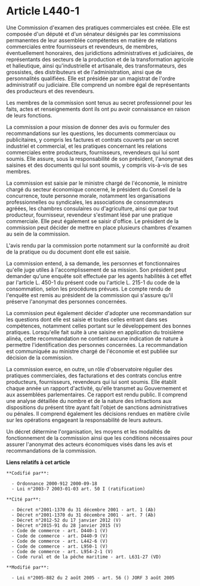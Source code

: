 # Article L440-1

Une Commission d'examen des pratiques commerciales est créée. Elle est composée d'un député et d'un sénateur désignés par les
commissions permanentes de leur assemblée compétentes en matière de relations commerciales entre fournisseurs et revendeurs,
de membres, éventuellement honoraires, des juridictions administratives et judiciaires, de représentants des secteurs de la
production et de la transformation agricole et halieutique, ainsi qu'industrielle et artisanale, des transformateurs, des
grossistes, des distributeurs et de l'administration, ainsi que de personnalités qualifiées. Elle est présidée par un
magistrat de l'ordre administratif ou judiciaire. Elle comprend un nombre égal de représentants des producteurs et des
revendeurs.

Les membres de la commission sont tenus au secret professionnel pour les faits, actes et renseignements dont ils ont pu avoir
connaissance en raison de leurs fonctions.

La commission a pour mission de donner des avis ou formuler des recommandations sur les questions, les documents commerciaux
ou publicitaires, y compris les factures et contrats couverts par un secret industriel et commercial, et les pratiques
concernant les relations commerciales entre producteurs, fournisseurs, revendeurs qui lui sont soumis. Elle assure, sous la
responsabilité de son président, l'anonymat des saisines et des documents qui lui sont soumis, y compris vis-à-vis de ses
membres.

La commission est saisie par le ministre chargé de l'économie, le ministre chargé du secteur économique concerné, le
président du Conseil de la concurrence, toute personne morale, notamment les organisations professionnelles ou syndicales,
les associations de consommateurs agréées, les chambres consulaires ou d'agriculture, ainsi que par tout producteur,
fournisseur, revendeur s'estimant lésé par une pratique commerciale. Elle peut également se saisir d'office. Le président de
la commission peut décider de mettre en place plusieurs chambres d'examen au sein de la commission.

L'avis rendu par la commission porte notamment sur la conformité au droit de la pratique ou du document dont elle est saisie.

La commission entend, à sa demande, les personnes et fonctionnaires qu'elle juge utiles à l'accomplissement de sa mission.
Son président peut demander qu'une enquête soit effectuée par les agents habilités à cet effet par l'article L. 450-1 du
présent code ou l'article L. 215-1 du code de la consommation, selon les procédures prévues. Le compte rendu de l'enquête est
remis au président de la commission qui s'assure qu'il préserve l'anonymat des personnes concernées.

La commission peut également décider d'adopter une recommandation sur les questions dont elle est saisie et toutes celles
entrant dans ses compétences, notamment celles portant sur le développement des bonnes pratiques. Lorsqu'elle fait suite à
une saisine en application du troisième alinéa, cette recommandation ne contient aucune indication de nature à permettre
l'identification des personnes concernées. La recommandation est communiquée au ministre chargé de l'économie et est publiée
sur décision de la commission.

La commission exerce, en outre, un rôle d'observatoire régulier des pratiques commerciales, des facturations et des contrats
conclus entre producteurs, fournisseurs, revendeurs qui lui sont soumis. Elle établit chaque année un rapport d'activité,
qu'elle transmet au Gouvernement et aux assemblées parlementaires. Ce rapport est rendu public. Il comprend une analyse
détaillée du nombre et de la nature des infractions aux dispositions du présent titre ayant fait l'objet de sanctions
administratives ou pénales. Il comprend également les décisions rendues en matière civile sur les opérations engageant la
responsabilité de leurs auteurs.

Un décret détermine l'organisation, les moyens et les modalités de fonctionnement de la commission ainsi que les conditions
nécessaires pour assurer l'anonymat des acteurs économiques visés dans les avis et recommandations de la commission.

**Liens relatifs à cet article**

	**Codifié par**:

	  - Ordonnance 2000-912 2000-09-18
	  - Loi n°2003-7 2003-01-03 art. 50 I (ratification)

	**Cité par**:

	  - Décret n°2001-1370 du 31 décembre 2001 - art. 1 (Ab)
	  - Décret n°2001-1370 du 31 décembre 2001 - art. 7 (Ab)
	  - Décret n°2012-52 du 17 janvier 2012 (V)
	  - Décret n°2015-91 du 28 janvier 2015 (V)
	  - Code de commerce - art. D440-1 (V)
	  - Code de commerce - art. D440-9 (V)
	  - Code de commerce - art. L442-6 (V)
	  - Code de commerce - art. L950-1 (V)
	  - Code de commerce - art. L954-2-1 (V)
	  - Code rural et de la pêche maritime - art. L631-27 (VD)

	**Modifié par**:

	  - Loi n°2005-882 du 2 août 2005 - art. 56 () JORF 3 août 2005

